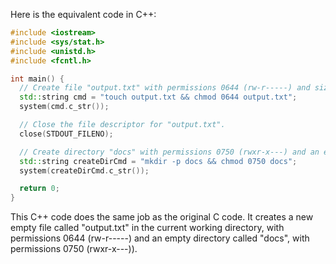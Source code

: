 Here is the equivalent code in C++:

```C++
#include <iostream>
#include <sys/stat.h>
#include <unistd.h>
#include <fcntl.h>

int main() {
  // Create file "output.txt" with permissions 0644 (rw-r-----) and size 0 bytes.
  std::string cmd = "touch output.txt && chmod 0644 output.txt";
  system(cmd.c_str());

  // Close the file descriptor for "output.txt".
  close(STDOUT_FILENO);

  // Create directory "docs" with permissions 0750 (rwxr-x---) and an empty directory.
  std::string createDirCmd = "mkdir -p docs && chmod 0750 docs";
  system(createDirCmd.c_str());

  return 0;
}
```

This C++ code does the same job as the original C code. It creates a new empty file called "output.txt" in the current working directory, with permissions 0644 (rw-r-----) and an empty directory called "docs", with permissions 0750 (rwxr-x---)).
